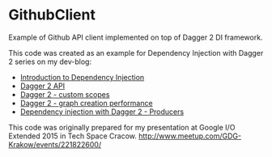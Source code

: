 # GithubClient
Example of Github API client implemented on top of Dagger 2 DI framework. 

This code was created as an example for Dependency Injection with Dagger 2 series on my dev-blog:

- [Introduction to Dependency Injection](http://frogermcs.github.io/dependency-injection-with-dagger-2-introdution-to-di/)
- [Dagger 2 API](http://frogermcs.github.io/dependency-injection-with-dagger-2-the-api/)
- [Dagger 2 - custom scopes](http://frogermcs.github.io/dependency-injection-with-dagger-2-custom-scopes/)
- [Dagger 2 - graph creation performance](http://frogermcs.github.io/dagger-graph-creation-performance/)
- [Dependency injection with Dagger 2 - Producers](http://frogermcs.github.io/dagger-graph-creation-performance/)
 
This code was originally prepared for my presentation at Google I/O Extended 2015 in Tech Space Cracow. http://www.meetup.com/GDG-Krakow/events/221822600/
